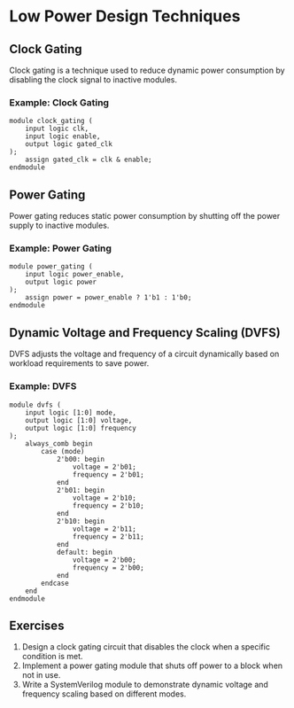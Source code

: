 # Low Power Design Techniques

## Clock Gating
Clock gating is a technique used to reduce dynamic power consumption by disabling the clock signal to inactive modules.

### Example: Clock Gating
```SV
module clock_gating (
    input logic clk,
    input logic enable,
    output logic gated_clk
);
    assign gated_clk = clk & enable;
endmodule
```

## Power Gating
Power gating reduces static power consumption by shutting off the power supply to inactive modules.

### Example: Power Gating
```SV
module power_gating (
    input logic power_enable,
    output logic power
);
    assign power = power_enable ? 1'b1 : 1'b0;
endmodule
```

## Dynamic Voltage and Frequency Scaling (DVFS)
DVFS adjusts the voltage and frequency of a circuit dynamically based on workload requirements to save power.

### Example: DVFS
```SV
module dvfs (
    input logic [1:0] mode,
    output logic [1:0] voltage,
    output logic [1:0] frequency
);
    always_comb begin
        case (mode)
            2'b00: begin
                voltage = 2'b01;
                frequency = 2'b01;
            end
            2'b01: begin
                voltage = 2'b10;
                frequency = 2'b10;
            end
            2'b10: begin
                voltage = 2'b11;
                frequency = 2'b11;
            end
            default: begin
                voltage = 2'b00;
                frequency = 2'b00;
            end
        endcase
    end
endmodule
```

## Exercises

1. Design a clock gating circuit that disables the clock when a specific condition is met.
2. Implement a power gating module that shuts off power to a block when not in use.
3. Write a SystemVerilog module to demonstrate dynamic voltage and frequency scaling based on different modes.
